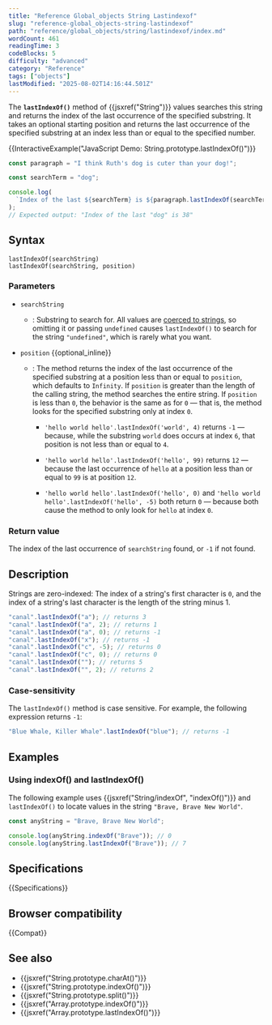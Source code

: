 ```yaml
---
title: "Reference Global_objects String Lastindexof"
slug: "reference-global_objects-string-lastindexof"
path: "reference/global_objects/string/lastindexof/index.md"
wordCount: 461
readingTime: 3
codeBlocks: 5
difficulty: "advanced"
category: "Reference"
tags: ["objects"]
lastModified: "2025-08-02T14:16:44.501Z"
---
```



The **`lastIndexOf()`** method of {{jsxref("String")}} values searches this string and returns the index of the last occurrence of the specified substring. It takes an optional starting position and returns the last occurrence of the specified substring at an index less than or equal to the specified number.

{{InteractiveExample("JavaScript Demo: String.prototype.lastIndexOf()")}}

```js interactive-example
const paragraph = "I think Ruth's dog is cuter than your dog!";

const searchTerm = "dog";

console.log(
  `Index of the last ${searchTerm} is ${paragraph.lastIndexOf(searchTerm)}`,
);
// Expected output: "Index of the last "dog" is 38"
```

## Syntax

```js-nolint
lastIndexOf(searchString)
lastIndexOf(searchString, position)
```

### Parameters

- `searchString`
  - : Substring to search for. All values are [coerced to strings](/en-US/docs/Web/JavaScript/Reference/Global_Objects/String#string_coercion), so omitting it or passing `undefined` causes `lastIndexOf()` to search for the string `"undefined"`, which is rarely what you want.

- `position` {{optional_inline}}
  - : The method returns the index of the last occurrence of the specified substring at a position less than or equal to `position`, which defaults to `Infinity`. If `position` is greater than the length of the calling string, the method searches the entire string. If `position` is less than `0`, the behavior is the same as for `0` — that is, the method looks for the specified substring only at index `0`.
    - `'hello world hello'.lastIndexOf('world', 4)` returns `-1` — because, while the substring `world` does occurs at index `6`, that position is not less than or equal to `4`.

    - `'hello world hello'.lastIndexOf('hello', 99)` returns `12` — because the last occurrence of `hello` at a position less than or equal to `99` is at position `12`.

    - `'hello world hello'.lastIndexOf('hello', 0)` and `'hello world hello'.lastIndexOf('hello', -5)` both return `0` — because both cause the method to only look for `hello` at index `0`.

### Return value

The index of the last occurrence of `searchString` found, or `-1` if not found.

## Description

Strings are zero-indexed: The index of a string's first character is `0`, and the index of a string's last character is the length of the string minus 1.

```js
"canal".lastIndexOf("a"); // returns 3
"canal".lastIndexOf("a", 2); // returns 1
"canal".lastIndexOf("a", 0); // returns -1
"canal".lastIndexOf("x"); // returns -1
"canal".lastIndexOf("c", -5); // returns 0
"canal".lastIndexOf("c", 0); // returns 0
"canal".lastIndexOf(""); // returns 5
"canal".lastIndexOf("", 2); // returns 2
```

### Case-sensitivity

The `lastIndexOf()` method is case sensitive. For example, the following
expression returns `-1`:

```js
"Blue Whale, Killer Whale".lastIndexOf("blue"); // returns -1
```

## Examples

### Using indexOf() and lastIndexOf()

The following example uses {{jsxref("String/indexOf", "indexOf()")}} and
`lastIndexOf()` to locate values in the string
`"Brave, Brave New World"`.

```js
const anyString = "Brave, Brave New World";

console.log(anyString.indexOf("Brave")); // 0
console.log(anyString.lastIndexOf("Brave")); // 7
```

## Specifications

{{Specifications}}

## Browser compatibility

{{Compat}}

## See also

- {{jsxref("String.prototype.charAt()")}}
- {{jsxref("String.prototype.indexOf()")}}
- {{jsxref("String.prototype.split()")}}
- {{jsxref("Array.prototype.indexOf()")}}
- {{jsxref("Array.prototype.lastIndexOf()")}}

